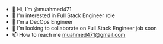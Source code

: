 - 👋 Hi, I’m @muahmed471
- 👀 I’m interested in Full Stack Engineer role
- 🌱 I’m a DecOps Engineer
- 💞️ I’m looking to collaborate on Full Stack Engineer job soon
- 📫 How to reach me muahmed471@gmail.com

<!---
muahmed471/muahmed471 is a ✨ special ✨ repository because its `README.md` (this file) appears on your GitHub profile.
You can click the Preview link to take a look at your changes.
--->
